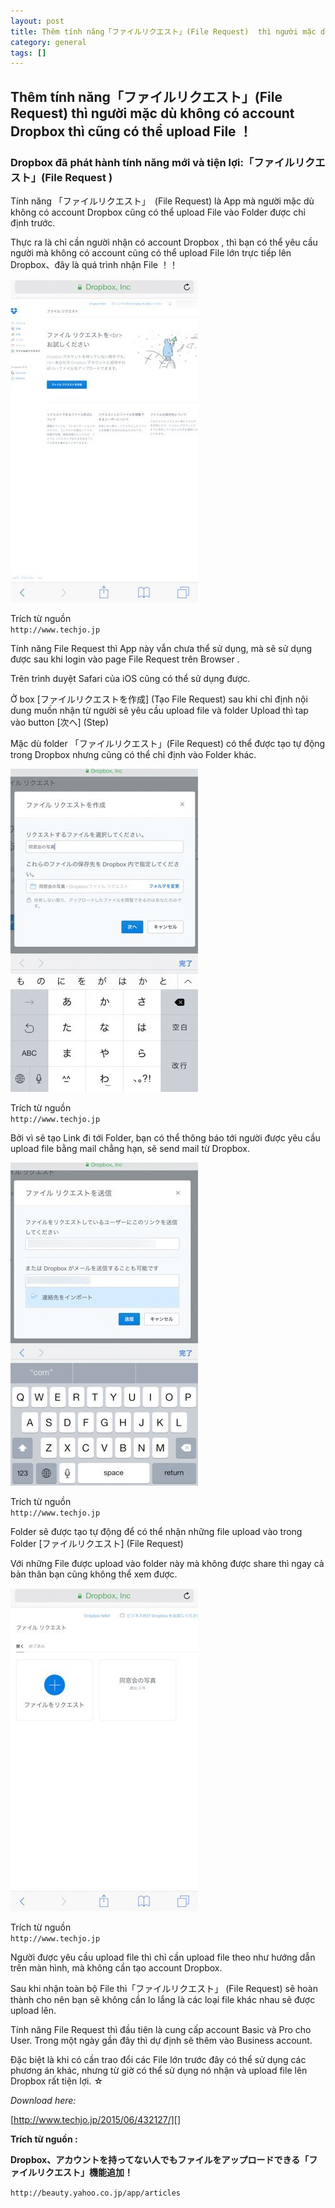 ```yaml
---
layout: post
title: Thêm tính năng「ファイルリクエスト」(File Request)  thì người mặc dù không có account Dropbox thì cũng có thể upload File ！comments: true
category: general
tags: []
---
```





## Thêm tính năng「ファイルリクエスト」(File Request)  thì người mặc dù không có account Dropbox thì cũng có thể upload File ！



### Dropbox đã phát hành tính năng mới và tiện lợi:「ファイルリクエスト」(File Request )


Tính năng 「ファイルリクエスト」　(File Request) là App mà người mặc dù không có account  Dropbox cũng có thể upload File vào Folder được chỉ định trước.

Thực ra là chỉ cần người nhận có account Dropbox , thì bạn có thể yêu cầu người mà không có account cũng có thể upload File lớn trực tiếp lên Dropbox、đây là quá trình nhận File ！！

![image](/res/dropbox/1.jpeg)


Trích từ nguồn  
` http://www.techjo.jp `

Tính năng File Request thì App này vẫn chưa thể sử dụng, mà sẽ sử dụng được sau khi login vào page File Request trên Browser .

Trên trình duyệt Safari của  iOS  cũng có thể sử dụng được.

Ở box [ファイルリクエストを作成] (Tạo File Request) sau khi chỉ định nội dung muốn nhận từ người sẽ yêu cầu upload file và folder Upload thì tap vào button [次へ] (Step)

Mặc dù folder 「ファイルリクエスト」(File Request) có thể được tạo tự động trong Dropbox nhưng cũng có thể chỉ định vào Folder khác.  

![image](/res/dropbox/2.jpeg)

Trích từ nguồn  
` http://www.techjo.jp `

Bởi vì sẽ tạo Link đi tới Folder, bạn có thể thông báo tới người được yêu cầu upload file bằng mail chẳng hạn, sẽ send mail từ Dropbox. 

![image](/res/dropbox/3.jpeg) 

Trích từ nguồn  
` http://www.techjo.jp `

Folder sẽ được tạo tự động để có thể nhận những file upload vào trong Folder [ファイルリクエスト] (File Request)

Với những File được upload vào folder này mà không được share thì ngay cả bản thân bạn cũng không thể xem được.

![image](/res/dropbox/4.jpeg)

Trích từ nguồn  
` http://www.techjo.jp `

Người được yêu cầu upload file thì chỉ cần upload file theo như hướng  dẫn trên màn hình, mà không cần tạo account Dropbox.

Sau khi nhận toàn bộ File thì「ファイルリクエスト」 (File Request) sẽ hoàn thành cho nên bạn sẽ không cần lo lắng là các loại file khác nhau sẽ được upload lên. 

Tính năng  File Request thì đầu tiên là cung cấp account Basic và Pro cho User. Trong một ngày gần đây thì dự định sẽ thêm vào Business account. 

Đặc biệt là khi có cần trao đổi các File lớn trước đây có thể sử dụng các phương án khác, nhưng từ giờ có thể sử dụng nó nhận và upload file lên Dropbox rất tiện lợi. ☆

 *Download here:* 

 [http://www.techjo.jp/2015/06/432127/][]

 [http://www.techjo.jp/2015/06/432127/]: http://www.techjo.jp/2015/06/432127/



**Trích từ nguồn :** 

**Dropbox、アカウントを持ってない人でもファイルをアップロードできる「ファイルリクエスト」機能追加！**

` http://beauty.yahoo.co.jp/app/articles `

